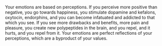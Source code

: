  Your emotions are based on perceptions. If you perceive more positive than negative, you go towards happiness, you stimulate dopamine and kefalons, oxytocin, endorphins, and you can become infatuated and addicted to that which you see. If you see more drawbacks and benefits, more pain and pleasure, you create new polypeptides in the brain, and you repel, and it hurts, and you repel from it. Your emotions are perfect reflections of your perceptions, which are a byproduct of your values.